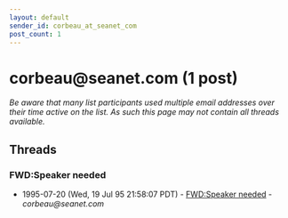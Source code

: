```yaml
---
layout: default
sender_id: corbeau_at_seanet_com
post_count: 1
---
```


# corbeau<span>@</span>seanet.com (1 post)

_Be aware that many list participants used multiple email addresses over their time active on the list. As such this page may not contain all threads available._

## Threads

### FWD:Speaker needed
+ 1995-07-20 (Wed, 19 Jul 95 21:58:07 PDT) - [FWD:Speaker needed](/archive/1995/07/7430b614145340d83d999938b231d33506d9ad62b47eb8df86e63b8ea05abed1) - _corbeau@seanet.com_

